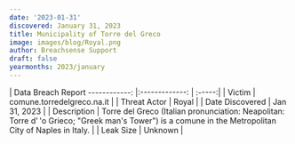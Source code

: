 ```yaml
---
date: '2023-01-31'
discovered: January 31, 2023
title: Municipality of Torre del Greco
image: images/blog/Royal.png
author: Breachsense Support
draft: false
yearmonths: 2023/january
---
```



| Data Breach Report
------------:     |:-------------:    | :-----:|
| Victim      | comune.torredelgreco.na.it      | 
| Threat Actor      | Royal      | 
| Date Discovered      | Jan 31, 2023      | 
| Description      | Torre del Greco (Italian pronunciation: Neapolitan: Torre d' 'o Grieco; "Greek man's Tower") is a comune in the Metropolitan City of Naples in Italy.      | 
| Leak Size      | Unknown      | 

